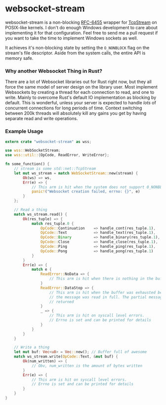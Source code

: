 websocket-stream
================

websocket-stream is a non-blocking [RFC-6455](https://tools.ietf.org/html/rfc6455)
wrapper for [TcpStream](http://doc.rust-lang.org/std/net/struct.TcpStream.html)
on POSIX-like kernels. I don't do enough Windows development to care about
implementing it for that configuration. Feel free to send me a pull
request if you want to take the time to implement Windows sockets as well.

It achieves it's non-blocking state by setting the `O_NONBLOCK` flag on the
stream's file descriptor. Aside from the system calls, the entire API is
memory safe.

### Why another Websocket Thing in Rust?

There are a lot of Websocket libraries out for Rust right now, but they all
force the same model of server design on the library user. Most implement
Websockets by creating a thread for each connection to read, and one to write.
Mainly to overcome Rust's default IO implementation as blocking by default.
This is wonderful, unless your server is expected to handle *lots* of
concurrent connections for long periods of time. Context switching between
200k threads will absolutely kill any gains you get by having separate read and
write operations.

### Example Usage

~~~rust
extern crate "websocket-stream" as wss;

use wss::WebSocketStream;
use wss::util::{OpCode, ReadError, WriteError};

fn some_function() {
    // stream is some std::net::TcpStream
    let mut ws_stream = match WebSocketStream::new(stream) {
        Ok(ws) => ws,
        Err(e) => {
            // This arm is hit when the system does not support 0_NONBLOCK
            panic!("Websocket creation failed, errno: {}", e)
        }
    };

    // Read a thing
    match ws_stream.read() {
        Ok(res_tuple) => {
            match res_tuple.0 {
                OpCode::Continuation    => handle_cont(res_tuple.1),
                OpCode::Text            => handle_text(res_tuple.1),
                OpCode::Binary          => handle_binary(res_tuple.1),
                OpCode::Close           => handle_close(res_tuple.1),
                OpCode::Ping            => handle_ping(res_tuple.1),
                OpCode::Pong            => handle_pong(res_tuple.1)
            }
        }
        Err(e) => {
            match e {
                ReadError::NoData => {
                    // This arm is hit when there is nothing in the buffer
                }
                ReadError::DataStop => {
                    // This arm is hit when the buffer was exhausted before
                    // the message was read in full. The partial message is
                    // returned
                }
                _ => {
                    // This arm is hit on syscall level errors.
                    // Errno is set and can be printed for details
                }
            }
        }
    }

    // Write a thing
    let mut buf: Vec<u8> = Vec::new(); // Buffer full of awesome
    match ws_stream.write(OpCode::Text, &mut buf) {
        Ok(num_written) => {
            // Obv, num_written is the amount of bytes written
        }
        Err(e) => {
            // This arm is hit on syscall level errors.
            // Errno is set and can be printed for details
        }
    }
}
~~~
